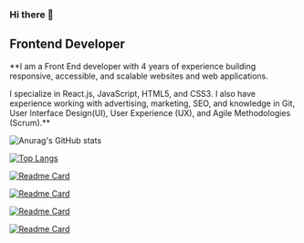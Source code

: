 ### Hi there 👋

## Frontend Developer

**I am a Front End developer with 4 years of experience building responsive, accessible, and scalable websites and web applications.

I specialize in React.js, JavaScript, HTML5, and CSS3. I also have experience working with advertising, marketing, SEO, and knowledge in Git, User Interface Design(UI), User Experience (UX), and Agile Methodologies (Scrum).**


![Anurag's GitHub stats](https://github-readme-stats.vercel.app/api?username=diegodscamara&show_icons=true&theme=gradient)

[![Top Langs](https://github-readme-stats.vercel.app/api/top-langs/?username=diegodscamara&layout=compact)](https://github.com/anuraghazra/github-readme-stats)

[![Readme Card](https://github-readme-stats.vercel.app/api/pin/?username=diegodscamara&repo=react-componenets)](https://github.com/anuraghazra/github-readme-stats)

[![Readme Card](https://github-readme-stats.vercel.app/api/pin/?username=diegodscamara&repo=css-grid)](https://github.com/anuraghazra/github-readme-stats)

[![Readme Card](https://github-readme-stats.vercel.app/api/pin/?username=diegodscamara&repo=flexbox)](https://github.com/anuraghazra/github-readme-stats)

[![Readme Card](https://github-readme-stats.vercel.app/api/pin/?username=diegodscamara&repo=js-bank-system)](https://github.com/anuraghazra/github-readme-stats)





<!--
**diegodscamara/diegodscamara** is a ✨ _special_ ✨ repository because its `README.md` (this file) appears on your GitHub profile.

Here are some ideas to get you started:

- 🔭 I’m currently working on ...
- 🌱 I’m currently learning ...
- 👯 I’m looking to collaborate on ...
- 🤔 I’m looking for help with ...
- 💬 Ask me about ...
- 📫 How to reach me: ...
- 😄 Pronouns: ...
- ⚡ Fun fact: ...
-->
